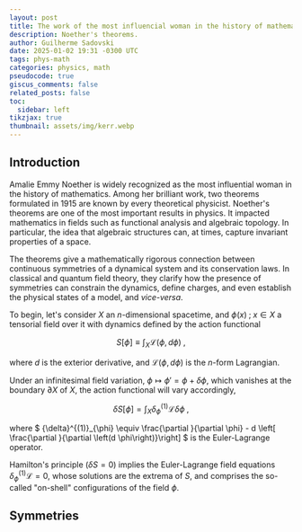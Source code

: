 ```yaml
---
layout: post
title: The work of the most influencial woman in the history of mathematics
description: Noether's theorems.
author: Guilherme Sadovski
date: 2025-01-02 19:31 -0300 UTC
tags: phys-math
categories: physics, math
pseudocode: true
giscus_comments: false
related_posts: false
toc:
  sidebar: left
tikzjax: true
thumbnail: assets/img/kerr.webp
---
```


## Introduction

Amalie Emmy Noether is widely recognized as the most influential woman in the history of mathematics. Among her brilliant work, two theorems formulated in 1915 are known by every theoretical physicist. Noether's theorems are one of the most important results in physics. It impacted mathematics in fields such as functional analysis and algebraic topology. In particular, the idea that algebraic structures can, at times, capture invariant properties of a space.

The theorems give a mathematically rigorous connection between continuous symmetries of a dynamical system and its conservation laws. In classical and quantum field theory, they clarify how the presence of symmetries can constrain the dynamics, define charges, and even establish the physical states of a model, and *vice-versa*.

To begin, let's consider $X$ an $n$-dimensional spacetime, and $\phi \left(x\right) \; ; \; x \in X$ a tensorial field over it with dynamics defined by the action functional

$$ S \left[ \phi \right] \equiv \int_{X} \mathcal{L} \left( \phi, d \phi \right) \;, $$

where $d$ is the exterior derivative, and $\mathcal{L} \left( \phi, d \phi \right)$ is the $n$-form Lagrangian.

Under an infinitesimal field variation, $\phi \mapsto \phi' = \phi + \delta \phi$, which vanishes at the boundary $\partial X$ of $X$, the action functional will vary accordingly,

$$ \delta S \left[\phi\right] = \int_{X} {\delta}^{(1)}_{\phi} \mathcal{L} \delta\phi \;, $$

where $ {\delta}^{(1)}_{\phi} \equiv \frac{\partial }{\partial \phi} - d \left[ \frac{\partial }{\partial \left(d \phi\right)}\right] $ is the Euler-Lagrange operator.

Hamilton's principle ($\delta S = 0$) implies the Euler-Lagrange field equations $\delta^{(1)}_{\phi} \mathcal{L} = 0$, whose solutions are the extrema of $S$, and comprises the so-called "on-shell" configurations of the field $\phi$.

## Symmetries
